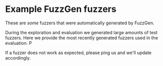 # Example FuzzGen fuzzers

These are *some* fuzzers that were automatically generated by FuzzGen.

During the exploration and evaluation we generated large amounts of test fuzzers.
Here we provide the most recently generated fuzzers used in the evaluation. P

If a fuzzer does not work as expected, please ping us and we'll update
accordingly.
